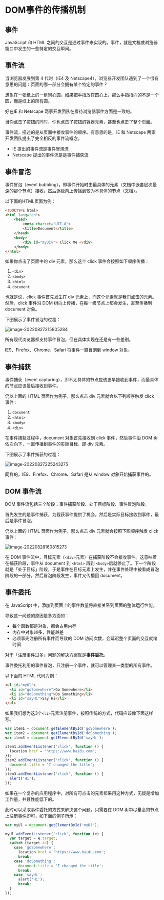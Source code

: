 # DOM事件的传播机制

## 事件

JavaScript 和 HTML 之间的交互是通过事件来实现的。事件，就是文档或浏览器窗口中发生的一些特定的交互瞬间。

## 事件流

当浏览器发展到第 4 代时（IE4 及 Netscape4），浏览器开发团队遇到了一个很有意思的问题：页面的哪一部分会拥有某个特定的事件？

想象在一张纸上的一组同心圆。如果把手指放在圆心上，那么手指指向的不是一个圆，而是纸上的所有圆。

好在IE 和 Netscape 两家开发团队在看待浏览器事件方面是一致的。

当你点击了按钮的同时，你也点击了按钮的容器元素，甚至也点击了整个页面。

事件流，描述的是从页面中接收事件的顺序。有意思的是，IE 和 Netscape 两家开发团队提出了完全相反的事件流概念。

- IE 提出的事件流是事件冒泡流
- Netscape 提出的事件流是是事件捕获流

## 事件冒泡

事件冒泡（event bubbling），即事件开始时由最具体的元素（文档中嵌套层次最深的那个节点）接收，然后逐级向上传播到较为不具体的节点（文档）。

以下面的HTML页面为例：

```html
<!DOCTYPE html>
<html lang="en">
    <head>
        <meta charset="UTF-8">
        <title>Document</title>
    </head>
    <body>
        <div id="myDiv"> Click Me </div>
    </body>
</html>
```

如果你点击了页面中的 div 元素，那么这个 click 事件会按照如下顺序传播：

1. `<div>`
2. `<body>`
3. `<html>`
4. `document`

也就是说，click 事件首先发生在 div 元素上，而这个元素就是我们点击的元素。然后，click 事件沿 DOM 树向上传播，在每一级节点上都会发生，直至传播到 document 对象。

下图展示了事件冒泡的过程：

![image-20220827215805284](https://penguinbucket.obs.cn-southwest-2.myhuaweicloud.com//img/202208272158595.png)

所有现代浏览器都支持事件冒泡，但在具体实现在还是有一些差别。

IE9、Firefox、Chrome、Safari 将事件一直冒泡到 window 对象。



## 事件捕获

事件捕获（event capturing），即不太具体的节点应该更早接收到事件，而最具体的节点应该最后接收到事件。

仍以上面的 HTML 页面作为例子，那么点击 div 元素就会以下列顺序触发 click 事件：

1. `document`
2. `<html>`
3. `<body>`
4. `<div>`

在事件捕获过程中，document 对象首先接收到 click 事件，然后事件沿 DOM 树依次向下，一直传播到事件的实际目标，即 div 元素。

下图展示了事件捕获的过程：

![image-20220827225243275](https://penguinbucket.obs.cn-southwest-2.myhuaweicloud.com//img/202208272252355.png)

同样的，IE9、Firefox、Chrome、Safari 是从 window 对象开始捕获事件的。



## DOM 事件流

DOM 事件流包括三个阶段：事件捕获阶段、处于目标阶段、事件冒泡阶段。

首先发生的是事件捕获，为截获事件提供了机会。然后是实际目标接收到事件，最后是事件冒泡。

仍以上面的 HTML 页面作为例子，那么点击 div 元素就会按照下图顺序触发 click 事件：

![image-20220828160815273](https://penguinbucket.obs.cn-southwest-2.myhuaweicloud.com//img/202208281608380.png)

在 DOM 事件流中，目标元素（`<div>`元素）在捕获阶段不会接收事件。这意味着在捕获阶段，事件从 document 到 `<html>` 再到 `<body>`后就停止了。下一个阶段就是「处于目标」阶段，于是事件在目标元素上发生，并在事件处理中被看成冒泡阶段的一部分。然后冒泡阶段发生，事件又传播回 document。



## 事件委托

在 JavaScript 中，添加到页面上的事件数量将直接关系到页面的整体运行性能。

导致这一问题的原因是多方面的：

- 每个函数都是对象，都会占用内存
- 内存中对象越多，性能越差
- 必须事先注册所有事件而导致的 DOM 访问次数，会延迟整个页面的交互就绪时间

对于「注册事件过多」问题的解决方案就是**事件委托**。

事件委托利用的事件冒泡，只注册一个事件，就可以管理某一类型的所有事件。

以下面的 HTML 代码为例：

```html
<ul id="myUl">
  <li id="goSomewhere">Go Somewhere</li>
  <li id="doSomething">Do Something</li>
  <li id="sayHi">Say Hi</li>
</ul>
```

如果我们想为这3个`<li>`元素注册事件，按照传统的方式，代码应该像下面这样写。

```js
var item1 = document.getElementById('goSomewhere');
var item2 = document.getElementById('doSomething');
var item3 = document.getElementById('sayHi');

item1.addEventListener('click', function () {
  location.href = 'https://www.baidu.com';
});
item2.addEventListener('click', function () {
  document.title = 'I changed the title';
});
item3.addEventListener('click', function () {
  alert('Hi');
});
```

如果在一个复杂的应用程序中，对所有可点击的元素都采用这种方式，无疑是增加工作量，并且性能低下的。

此时可以采取事件委托的方式来解决这个问题。只需要在 DOM 树中尽量高的节点上注册事件即可，如下面的例子所示：

```js
var myUl = document.getElementById('myUl');

myUl.addEventListener('click', function (e) {
  var target = e.target;
  switch (target.id) {
    case 'goSomewhere':
      location.href = 'https://www.baidu.com';
      break;
    case 'doSomething':
      document.title = 'I changed the title';
      break;
    case 'sayHi':
      alert('Hi');
      break;
  }
});
```

<Vssue 
    :options="{ labels: [$page.relativePath.split('/')[0]] }" 
    :title="$page.relativePath.split('/')[1]" 
/>

